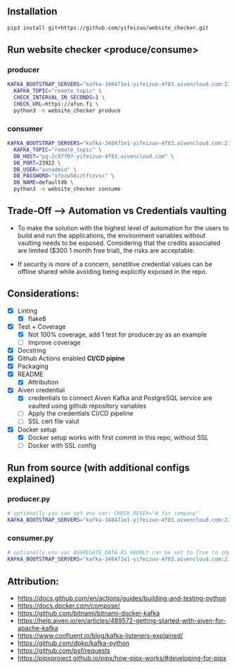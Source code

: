 ## Installation
```bash
pip3 install git+https://github.com/yifeizuo/website_checker.git
```

## Run website checker <produce/consume>
### producer
```bash
KAFKA_BOOTSTRAP_SERVERS="kafka-348471e1-yifeizuo-4f83.aivencloud.com:23924" \
  KAFKA_TOPIC="remote_topic" \
  CHECK_INTERVAL_IN_SECONDS=1 \
  CHECK_URL=https://afun.fi \
  python3 -m website_checker produce
```

### consumer
```bash
KAFKA_BOOTSTRAP_SERVERS="kafka-348471e1-yifeizuo-4f83.aivencloud.com:23924" \
  KAFKA_TOPIC="remote_topic" \
  DB_HOST="pg-2c97f07-yifeizuo-4f83.aivencloud.com" \
  DB_PORT=23922 \
  DB_USER="avnadmin" \
  DB_PASSWORD="xfozw58iztfczvsx" \
  DB_NAME=defaultdb \
  python3 -m website_checker consume
```

## Trade-Off --> Automation vs Credentials vaulting
- To make the solution with the highest level of automation for the users to build and run the applications,
the environment variables without vaulting needs to be exposed.
Considering that the credits associated are limited ($300 1 month free trial), the risks are acceptable.

- If security is more of a concern, senstitive credential values can be offline shared while avoiding being explicitly exposed in the repo.

## Considerations:
- [x] Linting
   - [x] flake8 
- [x] Test +  Coverage
   - [x] Not 100% coverage, add 1 test for producer.py as an example
   - [ ] Improve coverage
- [x] Docstring
- [x] Github Actions enabled **CI/CD pipine**
- [x] Packaging 
- [X] README
   - [x] Attribution 
- [X] Aiven credential
   - [x] credentials to connect Aiven Kafka and PostgreSQL service are vaulted using github repository variables 
   - [ ] Apply the credentials CI/CD pipeline
   - [ ] SSL cert file valut
- [X] Docker setup
   - [x] Docker setup works with first commit in this repo, without SSL
   - [ ] Docker with SSL config

## Run from source (with additional configs explained)
### producer.py

```bash
# optionally you can set env var: CHECK_REGEX="A fun company"
KAFKA_BOOTSTRAP_SERVERS="kafka-348471e1-yifeizuo-4f83.aivencloud.com:23924" KAFKA_TOPIC="remote_topic" CHECK_INTERVAL_IN_SECONDS=1 CHECK_URL=https://afun.fi python website_checker/producer.py
```

### consumer.py

```bash
# optionally env var AGGREGATE_DATA_AS_HOURLY can be set to True to improve DB performance while storing less data 
KAFKA_BOOTSTRAP_SERVERS="kafka-348471e1-yifeizuo-4f83.aivencloud.com:23924" KAFKA_TOPIC="remote_topic" DB_HOST="pg-2c97f07-yifeizuo-4f83.aivencloud.com" DB_PORT=23922 DB_USER="avnadmin" DB_PASSWORD="xfozw58iztfczvsx" DB_NAME=defaultdb AGGREGATE_DATA_AS_HOURLY=FALSE python website_checker/consumer.py
```

## Attribution:
- https://docs.github.com/en/actions/guides/building-and-testing-python
- https://docs.docker.com/compose/
- https://github.com/bitnami/bitnami-docker-kafka
- https://help.aiven.io/en/articles/489572-getting-started-with-aiven-for-apache-kafka
- https://www.confluent.io/blog/kafka-listeners-explained/
- https://github.com/dpkp/kafka-python
- https://github.com/psf/requests
- https://pipxproject.github.io/pipx/how-pipx-works/#developing-for-pipx
